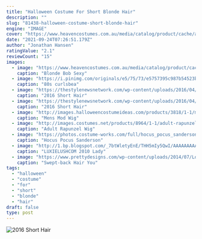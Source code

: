```yaml
---
title: "Halloween Costume For Short Blonde Hair"
description: ""
slug: "81438-halloween-costume-short-blonde-hair"
engine: "IMAGE"
cover: "https://www.heavencostumes.com.au/media/catalog/product/cache/afad95d7734d2fa6d0a8ba78597182b7/e/-/e-zl-wfy-098-2-toneblonde-short-fashion-bob-wig-side-1000.jpg"
date: "2021-09-24T07:26:51.179Z"
author: "Jonathan Hansen"
ratingValue: "2.1"
reviewCount: "15"
images:
  - image: "https://www.heavencostumes.com.au/media/catalog/product/cache/afad95d7734d2fa6d0a8ba78597182b7/e/-/e-zl-wfy-098-2-toneblonde-short-fashion-bob-wig-side-1000.jpg"
    caption: "Blonde Bob Sexy"
  - image: "https://i.pinimg.com/originals/e5/75/73/e5757395c987b54523bc5be2df063b8a.jpg"
    caption: "80s curlsbea"
  - image: "https://thestylenewsnetwork.com/wp-content/uploads/2016/04/2016-Short-Hair-Cut-Ideas-For-Black-Women-7.jpg"
    caption: "2016 Short Hair"
  - image: "https://thestylenewsnetwork.com/wp-content/uploads/2016/04/2016-Short-Hair-Cut-Ideas-For-Black-Women-22.jpg"
    caption: "2016 Short Hair"
  - image: "http://images.halloweencostumeideas.com/products/3818/1-1/mens-mod-wig.jpg"
    caption: "Mens Mod Wig"
  - image: "http://images.costumes.net/products/8964/1-1/adult-rapunzel-wig.jpg"
    caption: "Adult Rapunzel Wig"
  - image: "https://photos.costume-works.com/full/hocus_pocus_sanderson_sisters4.jpg"
    caption: "Hocus Pocus Sanderson"
  - image: "http://1.bp.blogspot.com/_7btWletyEnE/THH5mIy5QwI/AAAAAAAAAyg/SDbG7xQSYPU/s1600/889977.jpg"
    caption: "LUXIELUSHCOM 2010 Lady"
  - image: "https://www.prettydesigns.com/wp-content/uploads/2014/07/Loose-Swept-back-Hair.jpg"
    caption: "Swept-back Hair You"
tags:
  - "halloween"
  - "costume"
  - "for"
  - "short"
  - "blonde"
  - "hair"
draft: false
type: post
---
```



![2016 Short Hair](https://thestylenewsnetwork.com/wp-content/uploads/2016/04/2016-Short-Hair-Cut-Ideas-For-Black-Women-22.jpg "2016 Short Hair")


<!--inArticleAds-->

<!--galleryOne-->


<!--inArticleAds-->

<!--galleryTwo-->


<!--galleryThree-->

